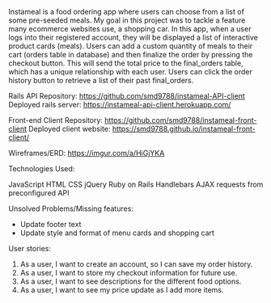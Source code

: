 Instameal is a food ordering app where users can choose from a list of some pre-seeded
meals. My goal in this project was to tackle a feature many ecommerce websites use,
a shopping car.
In this app, when a user logs into their registered account, they will be displayed
a list of interactive product cards (meals). Users can add a custom quantity of
meals to their cart (orders table in database) and then finalize the order by
pressing the checkout button. This will send the total price to the final_orders
table, which has a unique relationship with each user. Users can click the
order history button to retrieve a list of their past final_orders.


Rails API Repository:
https://github.com/smd9788/instameal-API-client
Deployed rails server:
https://instameal-api-client.herokuapp.com/

Front-end Client Repository:
https://github.com/smd9788/instameal-front-client
Deployed client website:
https://smd9788.github.io/instameal-front-client/


Wireframes/ERD:
https://imgur.com/a/HiGjYKA

Technologies Used:

JavaScript
HTML
CSS
jQuery
Ruby on Rails
Handlebars
AJAX requests from preconfigured API


Unsolved Problems/Missing features:

- Update footer text
- Update style and format of menu cards and shopping cart

User stories:

1. As a user, I want to create an account, so I can save my order history.
2. As a user, I want to store my checkout information for future use.
3. As a user, I want to see descriptions for the different food options.
4. As a user, I want to see my price update as I add more items.
